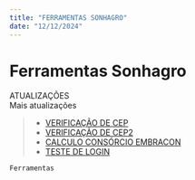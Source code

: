 ```yaml
---
title: "FERRAMENTAS SONHAGRO"
date: "12/12/2024"
---
```


# Ferramentas Sonhagro


ATUALIZAÇÕES<br>
Mais atualizações
> - [VERIFICAÇÃO DE CEP](https://natalvalerio.github.io/sonhagro/cep/)
> - [VERIFICAÇÃO DE CEP2](https://natalvalerio.github.io/sonhagro/cep2/)
> - [CALCULO CONSÓRCIO EMBRACON](https://natalvalerio.github.io/sonhagro/consorcio/)
> - [TESTE DE LOGIN](https://natalvalerio.github.io/sonhagro/login/)


``` html
Ferramentas
```
